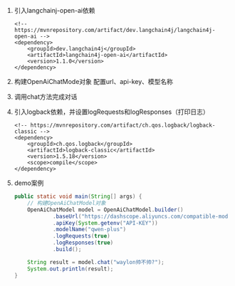 1. 引入langchainj-open-ai依赖

    ```pom
    <!-- https://mvnrepository.com/artifact/dev.langchain4j/langchain4j-open-ai -->
    <dependency>
        <groupId>dev.langchain4j</groupId>
        <artifactId>langchain4j-open-ai</artifactId>
        <version>1.1.0</version>
    </dependency>
    ```
   
2. 构建OpenAiChatMode对象
    配置url、api-key、模型名称

3. 调用chat方法完成对话

4. 引入logback依赖，并设置logRequests和logResponses（打印日志）

    ```pom
    <!-- https://mvnrepository.com/artifact/ch.qos.logback/logback-classic -->
    <dependency>
        <groupId>ch.qos.logback</groupId>
        <artifactId>logback-classic</artifactId>
        <version>1.5.18</version>
        <scope>compile</scope>
    </dependency>
    ```

5. demo案例

    ```java
    public static void main(String[] args) {
        // 构建OpenAiChatModel对象
        OpenAiChatModel model = OpenAiChatModel.builder()
                .baseUrl("https://dashscope.aliyuncs.com/compatible-mode/v1")
                .apiKey(System.getenv("API-KEY"))
                .modelName("qwen-plus")
                .logRequests(true)
                .logResponses(true)
                .build();

        String result = model.chat("waylon帅不帅?");
        System.out.println(result);
    }
    ```